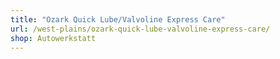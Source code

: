 ```yaml
---
title: "Ozark Quick Lube/Valvoline Express Care"
url: /west-plains/ozark-quick-lube-valvoline-express-care/
shop: Autowerkstatt
---
```

